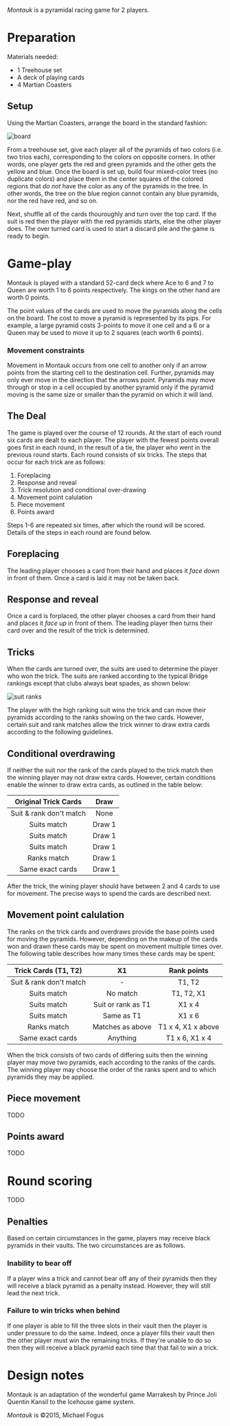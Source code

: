 *Montauk* is a pyramidal racing game for 2 players.

Preparation
===========

Materials needed:

 * 1 Treehouse set
 * A deck of playing cards
 * 4 Martian Coasters

Setup
-----

Using the Martian Coasters, arrange the board in the standard fashion:

![board](https://raw.githubusercontent.com/fogus/spiel/master/pyramidenspiel/montauk/graphics/board.png)

From a treehouse set, give each player all of the pyramids of two colors (i.e. two trios each), corresponding to the colors on opposite corners.  In other words, one player gets the red and green pyramids and the other gets the yellow and blue.  Once the board is set up, build four mixed-color trees (no duplicate colors) and place them in the center squares of the colored regions that *do not* have the color as any of the pyramids in the tree.  In other words, the tree on the blue region cannot contain any blue pyramids, nor the red have red, and so on.

Next, shuffle all of the cards thouroughly and turn over the top card.  If the suit is red then the player with the red pyramids starts, else the other player does.  The over turned card is used to start a discard pile and the game is ready to begin.

Game-play
=========

Montauk is played with a standard 52-card deck where Ace to 6 and 7 to Queen are worth 1 to 6 points respectively.  The kings on the other hand are worth 0 points.

The point values of the cards are used to move the pyramids along the cells on the board.  The cost to move a pyramid is represented by its pips.  For example, a large pyramid costs 3-points to move it one cell and a 6 or a Queen may be used to move it up to 2 squares (each worth 6 points). 

### Movement constraints

Movement in Montauk occurs from one cell to another only if an arrow points from the starting cell to the destination cell.  Further, pyramids may only ever move in the direction that the arrows point.  Pyramids may move through or stop in a cell occupied by another pyramid only if the pyramid moving is the same size or smaller than the pyramid on which it will land.

The Deal
--------

The game is played over the course of 12 rounds.  At the start of each round six cards are dealt to each player.  The player with the fewest points overall goes first in each round, in the result of a tie, the player who went in the previous round starts.  Each round consists of six tricks.  The steps that occur for each trick are as follows:

 1. Foreplacing
 2. Response and reveal
 3. Trick resolution and conditional over-drawing
 4. Movement point calulation
 5. Piece movement
 6. Points award

Steps 1-6 are repeated six times, after which the round will be scored.  Details of the steps in each round are found below. 

Foreplacing 
-----------

The leading player chooses a card from their hand and places it *face down* in front of them.  Once a card is laid it may not be taken back.

Response and reveal
--------------------

Once a card is forplaced, the other player chooses a card from their hand and places it *face up* in front of them.  The leading player then turns their card over and the result of the trick is determined.

Tricks
------

When the cards are turned over, the suits are used to determine the player who won the trick.  The suits are ranked according to the typical Bridge rankings except that clubs always beat spades, as shown below:

![suit ranks](https://raw.githubusercontent.com/fogus/spiel/master/pyramidenspiel/montauk/graphics/suit-ranks.png)

The player with the high ranking suit wins the trick and can move their pyramids according to the ranks showing on the two cards.  However, certain suit and rank matches allow the trick winner to draw extra cards according to the following guidelines.

Conditional overdrawing
-----------------------

If neither the suit nor the rank of the cards played to the trick match then the winning player may not draw extra cards.  However, certain conditions enable the winner to draw extra cards, as outlined in the table below:

 Original Trick Cards     |  Draw  |
 :----------------------: | :----: |
  Suit & rank don't match |  None  |
  Suits match             | Draw 1 |
  Suits match             | Draw 1 |
  Suits match             | Draw 1 | 
  Ranks match             | Draw 1 |
  Same exact cards        | Draw 1 |

After the trick, the wining player should have between 2 and 4 cards to use for movement.  The precise ways to spend the cards are described next.

Movement point calulation
-------------------------

The ranks on the trick cards and overdraws provide the base points used for moving the pyramids.  However, depending on the makeup of the cards won and drawn these cards may be spent on movement multiple times over.  The following table describes how many times these cards may be spent:

 Trick Cards (T1, T2)     |   X1                | Rank points        |
 :----------------------: | :-----------------: | :----------------: |
  Suit & rank don't match |  -                  | T1, T2             |
  Suits match             |  No match           | T1, T2, X1         |
  Suits match             |  Suit or rank as T1 | X1 x 4             |
  Suits match             |  Same as T1         | X1 x 6             |
  Ranks match             |  Matches as above   | T1 x 4, X1 x above |
  Same exact cards        |  Anything           | T1 x 6, X1 x 4     |



When the trick consists of two cards of differing suits then the winning player may move two pyramids, each according to the ranks of the cards.  The winning player may choose the order of the ranks spent and to which pyramids they may be applied.

Piece movement
--------------

TODO

Points award
------------

TODO


Round scoring
=============

TODO

Penalties
---------

Based on certain circumstances in the game, players may receive black pyramids in their vaults.  The two circumstances are as follows.

### Inability to bear off

If a player wins a trick and cannot bear off any of their pyramids then they will receive a black pyramid as a penalty instead.  However, they will still lead the next trick.

### Failure to win tricks when behind

If one player is able to fill the three slots in their vault then the player is under pressure to do the same.  Indeed, once a player fills their vault then the other player must win the remaining tricks.  If they're unable to do so then they will receive a black pyramid each time that that fail to win a trick.


Design notes
============

Montauk is an adaptation of the wonderful game Marrakesh by Prince Joli Quentin Kansil to the Icehouse game system.


*Montauk* is &copy;2015, Michael Fogus


